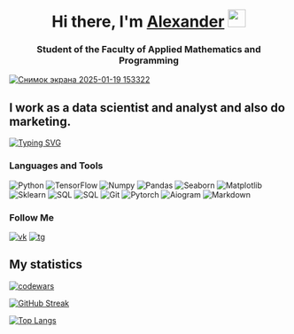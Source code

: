<h1 align="center">Hi there, I'm <a href="[https://daniilshat.ru/](https://t.me/QuarkN)" target="_blank">Alexander</a> 
<img src="https://github.com/blackcater/blackcater/raw/main/images/Hi.gif" height="32"/></h1>
<h3 align="center">Student of the Faculty of Applied Mathematics and Programming</h3>

[![Снимок экрана 2025-01-19 153322](https://github.com/user-attachments/assets/c0b995db-3d3b-4065-a550-aa575ad353cf)](https://t.me/QuarkN)

## I work as a data scientist and analyst and also do marketing.
[![Typing SVG](https://readme-typing-svg.herokuapp.com?color=ffb303&lines=Data+science+student)](https://git.io/typing-svg)

### Languages and Tools
![Python](https://img.shields.io/badge/-Python-090909?style=for-the-badge&logo=Python&logoColor=356d9c)
![TensorFlow](https://img.shields.io/badge/-TensorFlow-090909?style=for-the-badge&logo=TensorFlow&logoColor=F88C00)
![Numpy](https://img.shields.io/badge/-Numpy-090909?style=for-the-badge&logo=Numpy&logoColor=4dabcf)
![Pandas](https://img.shields.io/badge/-Pandas-090909?style=for-the-badge&logo=Pandas&logoColor=0b0153)
![Seaborn](https://img.shields.io/badge/-Seaborn-090909?style=for-the-badge&logo=Seaborn&logoColor=0b0153)
![Matplotlib](https://img.shields.io/badge/-Matplotlib-090909?style=for-the-badge&logo=Matplotlib&logoColor=0b0153)
![Sklearn](https://img.shields.io/badge/-Sklearn-090909?style=for-the-badge&logo=Sklearn&logoColor=0b0153)
![SQL](https://img.shields.io/badge/-sql-090909?style=for-the-badge&logo=mysql&logoColor=007690)
![SQL](https://img.shields.io/badge/-sql-090909?style=for-the-badge&logo=sqlite&logoColor=81cbef)
![Git](https://img.shields.io/badge/-git-090909?style=for-the-badge&logo=git&logoColor=f05033)
![Pytorch](https://img.shields.io/badge/-pytorch-090909?style=for-the-badge&logo=pytorch&logoColor=ef4b2f)
![Aiogram](https://img.shields.io/badge/-aiogram-090909?style=for-the-badge&logo=aiogram&logoColor=ef4b2f)
![Markdown](https://img.shields.io/badge/-markdown-090909?style=for-the-badge&logo=markdown&logoColor=ffffff)


### Follow Me

[![vk](https://img.shields.io/badge/-vkontakte-090909?style=for-the-badge&logo=vk&logoColor=0077ff)](https://vk.com/quarkn)
[![tg](https://img.shields.io/badge/-telegram-090909?style=for-the-badge&logo=telegram&logoColor=23a9e9)](https://t.me/QuarkN)

## My statistics
[![codewars](https://www.codewars.com/users/Sergo45155/badges/micro)](https://www.codewars.com/users/Sergo45155)

[![GitHub Streak](https://github-readme-stats.vercel.app/api?username=Quark-hadron&layout=compact&theme=vision-friendly-dark)](https://git.io/streak-stats)

[![Top Langs](https://github-readme-stats.vercel.app/api/top-langs/?username=Quark-hadron&layout=compact&theme=vision-friendly-dark)](https://github.com/Quark-hadron/github-readme-stats)
